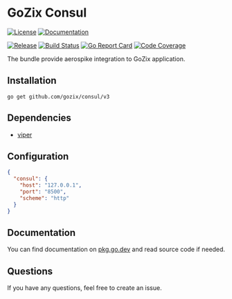 # GoZix Consul

[documentation-img]: https://img.shields.io/badge/godoc-reference-blue.svg?color=24B898&style=for-the-badge&logo=go&logoColor=ffffff
[documentation-url]: https://pkg.go.dev/github.com/gozix/consul/v3
[license-img]: https://img.shields.io/github/license/gozix/consul.svg?style=for-the-badge
[license-url]: https://github.com/gozix/consul/blob/master/LICENSE
[release-img]: https://img.shields.io/github/tag/gozix/consul.svg?label=release&color=24B898&logo=github&style=for-the-badge
[release-url]: https://github.com/gozix/consul/releases/latest
[build-status-img]: https://img.shields.io/github/actions/workflow/status/gozix/consul/go.yml?logo=github&style=for-the-badge
[build-status-url]: https://github.com/gozix/consul/actions
[go-report-img]: https://img.shields.io/badge/go%20report-A%2B-green?style=for-the-badge
[go-report-url]: https://goreportcard.com/report/github.com/gozix/consul
[code-coverage-img]: https://img.shields.io/codecov/c/github/gozix/consul.svg?style=for-the-badge&logo=codecov
[code-coverage-url]: https://codecov.io/gh/gozix/consul

[![License][license-img]][license-url]
[![Documentation][documentation-img]][documentation-url]

[![Release][release-img]][release-url]
[![Build Status][build-status-img]][build-status-url]
[![Go Report Card][go-report-img]][go-report-url]
[![Code Coverage][code-coverage-img]][code-coverage-url]

The bundle provide aerospike integration to GoZix application.

## Installation

```shell
go get github.com/gozix/consul/v3
```

## Dependencies

* [viper](https://github.com/gozix/viper)

## Configuration

```json
{
  "consul": {
    "host": "127.0.0.1",
    "port": "8500",
    "scheme": "http"
  }
}
```

## Documentation

You can find documentation on [pkg.go.dev][documentation-url] and read source code if needed.

## Questions

If you have any questions, feel free to create an issue.
